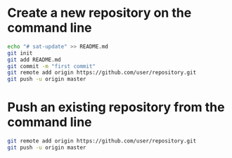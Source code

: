 Create a new repository on the command line
===========================================

```bash
echo "# sat-update" >> README.md
git init
git add README.md
git commit -m "first commit"
git remote add origin https://github.com/user/repository.git
git push -u origin master
```

Push an existing repository from the command line
=================================================

```bash
git remote add origin https://github.com/user/repository.git
git push -u origin master
```
